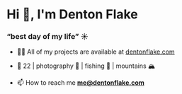 <h1>Hi 👋, I'm Denton Flake</h1>
<h3>“best day of my life” ☀️</h3>

- 👨‍💻 All of my projects are available at [dentonflake.com](https://www.dentonflake.com)

- 💬 22 | photography 📸 | fishing 🎣 | mountains 🏔️

- 📫 How to reach me **me@dentonflake.com**



<!--
**dentonflake/dentonflake** is a ✨ _special_ ✨ repository because its `README.md` (this file) appears on your GitHub profile.

Here are some ideas to get you started:

- 🔭 I’m currently working on ...
- 🌱 I’m currently learning ...
- 👯 I’m looking to collaborate on ...
- 🤔 I’m looking for help with ...
- 💬 Ask me about ...
- 📫 How to reach me: ...
- 😄 Pronouns: ...
- ⚡ Fun fact: ...
-->

